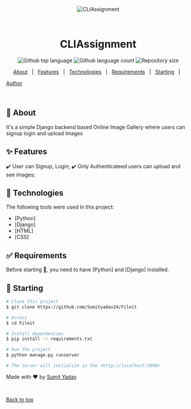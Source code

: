 <div align="center" id="top"> 
  <img src="./.github/app.gif" alt="CLIAssignment" />

  &#xa0;

  <!-- <a href="https://cliassignment.netlify.app">Demo</a> -->
</div>

<h1 align="center">CLIAssignment</h1>

<p align="center">
  <img alt="Github top language" src="https://img.shields.io/github/languages/top/Python/Fileit?color=56BEB8">

  <img alt="Github language count" src="https://img.shields.io/github/languages/count/Sumityadav24/Fileit?color=56BEB8">

  <img alt="Repository size" src="https://img.shields.io/github/repo-size/Sumityadav24/Fileit?color=56BEB8">



  <!-- <img alt="Github issues" src="https://img.shields.io/github/issues/Sumityadav24/cliassignment?color=56BEB8" /> -->

  <!-- <img alt="Github forks" src="https://img.shields.io/github/forks/Sumityadav24/cliassignment?color=56BEB8" /> -->

  <!-- <img alt="Github stars" src="https://img.shields.io/github/stars/Sumityadav24/cliassignment?color=56BEB8" /> -->
</p>

<!-- Status -->

<!-- <h4 align="center"> 
	🚧  CLIAssignment 🚀 Under construction...  🚧
</h4> 

<hr> -->

<p align="center">
  <a href="#dart-about">About</a> &#xa0; | &#xa0; 
  <a href="#sparkles-features">Features</a> &#xa0; | &#xa0;
  <a href="#rocket-technologies">Technologies</a> &#xa0; | &#xa0;
  <a href="#white_check_mark-requirements">Requirements</a> &#xa0; | &#xa0;
  <a href="#checkered_flag-starting">Starting</a> &#xa0; | &#xa0;
  
  <a href="https://github.com/Sumityadav24" target="_blank">Author</a>
</p>

<br>

## :dart: About ##

It's a simple Django backend based Online Image Gallery where users can signup login and upload images

## :sparkles: Features ##

:heavy_check_mark: User can Signup, Login; 
:heavy_check_mark: Only Authenticateed users can upload and see images; 


## :rocket: Technologies ##

The following tools were used in this project:

- [Python]
- [Django]
- [HTML]
- [CSS]


## :white_check_mark: Requirements ##

Before starting :checkered_flag:, you need to have [Python] and [Django] installed.

## :checkered_flag: Starting ##

```bash
# Clone this project
$ git clone https://github.com/Sumityadav24/Fileit

# Access
$ cd Fileit

# Install dependencies
$ pip install -r requirements.txt

# Run the project
$ python manage.py runserver

# The server will initialize in the <http://localhost:3000>
```


Made with :heart: by <a href="https://github.com/Sumityadav24" target="_blank">Sumit Yadav</a>

&#xa0;

<a href="#top">Back to top</a>
